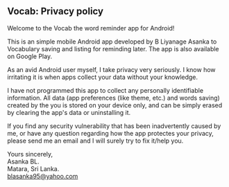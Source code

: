 ## Vocab: Privacy policy

Welcome to the Vocab the word reminder app for Android!

This is an simple mobile Android app developed by B Liyanage Asanka to Vocabulary saving and listing for reminding later. The app is also available on Google Play.

As an avid Android user myself, I take privacy very seriously.
I know how irritating it is when apps collect your data without your knowledge.

I have not programmed this app to collect any personally identifiable information. All data (app preferences (like theme, etc.) and words saving) created by the you is stored on your device only, and can be simply erased by clearing the app's data or uninstalling it.

If you find any security vulnerability that has been inadvertently caused by me, or have any question regarding how the app protectes your privacy, please send me an email and I will surely try to fix it/help you.

Yours sincerely,  
Asanka BL.  
Matara, Sri Lanka.  
blasanka95@yahoo.com
